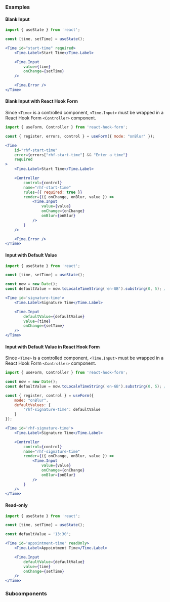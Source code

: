 
### Examples

#### Blank Input

```jsx
import { useState } from 'react';

const [time, setTime] = useState();

<Time id="start-time" required>
    <Time.Label>Start Time</Time.Label>

    <Time.Input
        value={time}
        onChange={setTime}
    />

    <Time.Error />
</Time>
```

#### Blank Input with React Hook Form

Since `<Time>` is a controlled component, `<Time.Input>` must be wrapped in a React Hook Form `<Controller>` component.

```jsx
import { useForm, Controller } from 'react-hook-form';

const { register, errors, control } = useForm({ mode: "onBlur" });

<Time 
    id="rhf-start-time" 
    error={errors["rhf-start-time"] && "Enter a time"}
    required
>
    <Time.Label>Start Time</Time.Label>

    <Controller 
        control={control}
        name="rhf-start-time"
        rules={{ required: true }}
        render={({ onChange, onBlur, value }) => 
            <Time.Input
                value={value}
                onChange={onChange}
                onBlur={onBlur}
            />
        }
    />

    <Time.Error />
</Time>
```

#### Input with Default Value

```jsx
import { useState } from 'react';

const [time, setTime] = useState();

const now = new Date();
const defaultValue = now.toLocaleTimeString('en-GB').substring(0, 5); // Convert date to 24h time string, then use substring to remove the seconds from the string

<Time id='signature-time'>
    <Time.Label>Signature Time</Time.Label>

    <Time.Input
        defaultValue={defaultValue}
        value={time}
        onChange={setTime}
    />
</Time>
```

#### Input with Default Value in React Hook Form

Since `<Time>` is a controlled component, `<Time.Input>` must be wrapped in a React Hook Form `<Controller>` component.

```jsx
import { useForm, Controller } from 'react-hook-form';

const now = new Date();
const defaultValue = now.toLocaleTimeString('en-GB').substring(0, 5); // Convert date to 24h time string, then use substring to remove the seconds from the string

const { register, control } = useForm({ 
    mode: "onBlur",
    defaultValues: {
        "rhf-signature-time": defaultValue
    }
});

<Time id='rhf-signature-time'>
    <Time.Label>Signature Time</Time.Label>

    <Controller 
        control={control}
        name="rhf-signature-time"
        render={({ onChange, onBlur, value }) => 
            <Time.Input
                value={value}
                onChange={onChange}
                onBlur={onBlur}
            />
        }
    />
</Time>
```

#### Read-only

```jsx
import { useState } from 'react';

const [time, setTime] = useState();

const defaultValue = '13:30';

<Time id='appointment-time' readOnly>
    <Time.Label>Appointment Time</Time.Label>

    <Time.Input
        defaultValue={defaultValue}
        value={time}
        onChange={setTime}
    />
</Time>
```

### Subcomponents